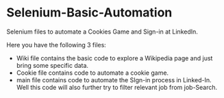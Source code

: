 # Selenium-Basic-Automation
Selenium files to automate a Cookies Game and Sign-in at LinkedIn.

Here you have the following 3 files:
- Wiki file contains the basic code to explore a Wikipedia page and just bring some specific data.
- Cookie file contains code to automate a cookie game.
- main file contains code to automate the SIgn-in process in Linked-In. Well this code will also further try to filter relevant job from job-Search.

